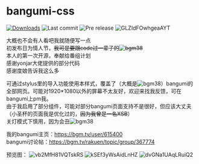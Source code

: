 # bangumi-css
[![Downloads](https://img.shields.io/github/downloads/rabbitohh/bangumi-css/total?style=flat-square)](https://github.com/rabbitohh/bangumi-css/releases)
![Last commit](https://img.shields.io/github/last-commit/rabbitohh/bangumi-css)
![Pre release](https://img.shields.io/github/release-pre/rabbitohh/bangumi-css)
![GLZIdFOwhgeaAYT](https://user-images.githubusercontent.com/96970233/153983533-91dda87e-cef3-4f85-928d-babb02a50c53.png)

大概也不会有人看吧我就随便写一点  
初发布日为情人节，~~我可是要跟code过一辈子的![bgm38](https://bgm.tv/img/smiles/tv/15.gif)~~  
本人的第一次开源，奉献给番组计划  
感谢yonjar大佬提供的部分代码  
感谢度娘告诉我这么多  

可通过stylus里的导入功能使用本样式，覆盖了（大概是![bgm38](https://bgm.tv/img/smiles/tv/15.gif)）bangumi的全部网页。可能对1920\*1080以外的屏幕不太友好，欢迎来找我反馈，可在bangumi上pm我。  
由于我启用了部分组件，可能对部分bangumi页面支持不是很好，但应该大丈夫（小圣杯的页面我是优化过的，~~因为我曾是一名XSB~~）  
关灯模式下慎用，因为会丑![bgm38](https://bgm.tv/img/smiles/tv/15.gif)

我的bangumi主页：https://bgm.tv/user/615400  
bangumi讨论帖：https://bgm.tv/rakuen/topic/group/367774  

预览图：
![vb2MfH81VQTskRS](https://user-images.githubusercontent.com/96970233/153983520-ad389a6b-78a4-4ead-94a6-2e813edd999a.png)
![kSEf3yWsAidLnHZ](https://user-images.githubusercontent.com/96970233/153983526-f88578ac-f788-4f51-a7b0-308710d352af.png)
![dvGNa1UAqLRuiQ2](https://user-images.githubusercontent.com/96970233/153983530-04750d66-6c52-40e1-839b-8f2bc5465eed.png)
